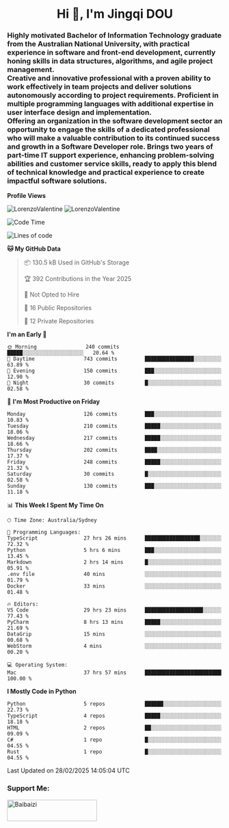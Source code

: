 <h1 align="center">Hi 👋, I'm Jingqi DOU</h1>
<h3 align="left">
Highly motivated Bachelor of Information Technology graduate from the Australian National University, with practical experience in software and front-end development, currently honing skills in data structures, algorithms, and agile project management. <br>
Creative and innovative professional with a proven ability to work effectively in team projects and deliver solutions autonomously according to project requirements. Proficient in multiple programming languages with additional expertise in user interface design and implementation. <br>
Offering an organization in the software development sector an opportunity to engage the skills of a dedicated professional who will make a valuable contribution to its continued success and growth in a Software Developer role. Brings two years of part-time IT support experience, enhancing problem-solving abilities and customer service skills, ready to apply this blend of technical knowledge and practical experience to create impactful software solutions.
</h3>

**Profile Views**<br>
<!-- <img src="https://count.getloli.com/get/@:name" alt="LorenzoValentine" theme="rule34" /> -->
<img src="https://count.getloli.com/@LorenzoValentine?name=LorenzoValentine&theme=asoul&padding=7&offset=0&align=center&scale=2&pixelated=1&darkmode=auto&prefix=020315" alt="LorenzoValentine" theme="rule34" />
<img src="https://count.getloli.com/@LorenzoValentine?name=LorenzoValentine&theme=food&padding=7&offset=0&align=center&scale=2&pixelated=1&darkmode=auto&prefix=020315" alt="LorenzoValentine" theme="rule34" />
 

<!--START_SECTION:waka-->
![Code Time](http://img.shields.io/badge/Code%20Time-1%2C596%20hrs%2041%20mins-blue)

![Lines of code](https://img.shields.io/badge/From%20Hello%20World%20I%27ve%20Written-225.4%20thousand%20lines%20of%20code-blue)

**🐱 My GitHub Data** 

> 📦 130.5 kB Used in GitHub's Storage 
 > 
> 🏆 392 Contributions in the Year 2025
 > 
> 🚫 Not Opted to Hire
 > 
> 📜 16 Public Repositories 
 > 
> 🔑 12 Private Repositories 
 > 
**I'm an Early 🐤** 

```text
🌞 Morning                240 commits         █████░░░░░░░░░░░░░░░░░░░░   20.64 % 
🌆 Daytime                743 commits         ████████████████░░░░░░░░░   63.89 % 
🌃 Evening                150 commits         ███░░░░░░░░░░░░░░░░░░░░░░   12.90 % 
🌙 Night                  30 commits          █░░░░░░░░░░░░░░░░░░░░░░░░   02.58 % 
```
📅 **I'm Most Productive on Friday** 

```text
Monday                   126 commits         ███░░░░░░░░░░░░░░░░░░░░░░   10.83 % 
Tuesday                  210 commits         █████░░░░░░░░░░░░░░░░░░░░   18.06 % 
Wednesday                217 commits         █████░░░░░░░░░░░░░░░░░░░░   18.66 % 
Thursday                 202 commits         ████░░░░░░░░░░░░░░░░░░░░░   17.37 % 
Friday                   248 commits         █████░░░░░░░░░░░░░░░░░░░░   21.32 % 
Saturday                 30 commits          █░░░░░░░░░░░░░░░░░░░░░░░░   02.58 % 
Sunday                   130 commits         ███░░░░░░░░░░░░░░░░░░░░░░   11.18 % 
```


📊 **This Week I Spent My Time On** 

```text
🕑︎ Time Zone: Australia/Sydney

💬 Programming Languages: 
TypeScript               27 hrs 26 mins      ██████████████████░░░░░░░   72.32 % 
Python                   5 hrs 6 mins        ███░░░░░░░░░░░░░░░░░░░░░░   13.45 % 
Markdown                 2 hrs 14 mins       █░░░░░░░░░░░░░░░░░░░░░░░░   05.91 % 
.env file                40 mins             ░░░░░░░░░░░░░░░░░░░░░░░░░   01.79 % 
Docker                   33 mins             ░░░░░░░░░░░░░░░░░░░░░░░░░   01.48 % 

🔥 Editors: 
VS Code                  29 hrs 23 mins      ███████████████████░░░░░░   77.43 % 
PyCharm                  8 hrs 13 mins       █████░░░░░░░░░░░░░░░░░░░░   21.69 % 
DataGrip                 15 mins             ░░░░░░░░░░░░░░░░░░░░░░░░░   00.68 % 
WebStorm                 4 mins              ░░░░░░░░░░░░░░░░░░░░░░░░░   00.20 % 

💻 Operating System: 
Mac                      37 hrs 57 mins      █████████████████████████   100.00 % 
```

**I Mostly Code in Python** 

```text
Python                   5 repos             ██████░░░░░░░░░░░░░░░░░░░   22.73 % 
TypeScript               4 repos             █████░░░░░░░░░░░░░░░░░░░░   18.18 % 
HTML                     2 repos             ██░░░░░░░░░░░░░░░░░░░░░░░   09.09 % 
C#                       1 repo              █░░░░░░░░░░░░░░░░░░░░░░░░   04.55 % 
Rust                     1 repo              █░░░░░░░░░░░░░░░░░░░░░░░░   04.55 % 
```




 Last Updated on 28/02/2025 14:05:04 UTC
<!--END_SECTION:waka-->

<!-- [![willianrod's wakatime stats](https://github-readme-stats.vercel.app/api/wakatime?username=lorenzoval2050)](https://github.com/anuraghazra/github-readme-stats) -->


<h3 align="left">Support Me:</h3>
<p><a href="https://www.buymeacoffee.com/Baibaizi"> <img align="left" src="https://cdn.buymeacoffee.com/buttons/v2/default-yellow.png" height="50" width="210" alt="Baibaizi" /></a></p><br><br>
